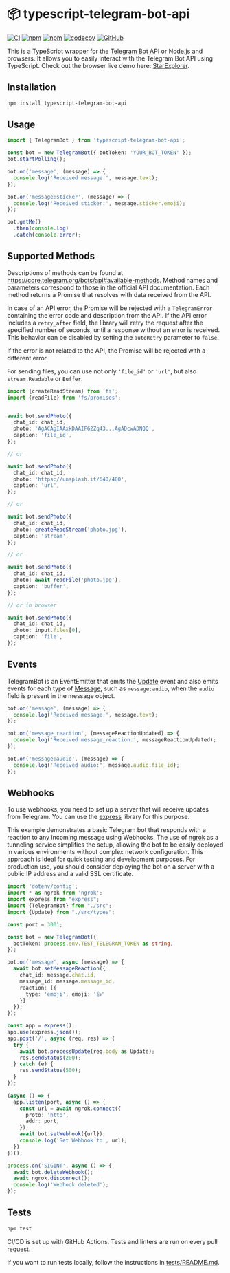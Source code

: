 # 📦 typescript-telegram-bot-api
[![CI](https://github.com/Borodin/typescript-telegram-bot-api/actions/workflows/ci.yml/badge.svg)](https://github.com/Borodin/typescript-telegram-bot-api/actions/workflows/ci.yml)
[![npm](https://img.shields.io/npm/v/typescript-telegram-bot-api)](https://www.npmjs.com/package/typescript-telegram-bot-api)
[![npm](https://img.shields.io/npm/dt/typescript-telegram-bot-api)](https://www.npmjs.com/package/typescript-telegram-bot-api)
[![codecov](https://codecov.io/github/Borodin/typescript-telegram-bot-api/graph/badge.svg?token=509N5AZDTV)](https://codecov.io/github/Borodin/typescript-telegram-bot-api)
[![GitHub](https://img.shields.io/badge/Bot_API-v7.7-0088cc)](https://core.telegram.org/bots/api#july-7-2024)


This is a TypeScript wrapper for the [Telegram Bot API](https://core.telegram.org/bots/api) or Node.js and browsers. It allows you to easily interact with the Telegram Bot API using TypeScript.
Check out the browser live demo here: [StarExplorer](https://borodin.github.io/StarExplorer/).

## Installation

```bash
npm install typescript-telegram-bot-api
```
## Usage

```typescript
import { TelegramBot } from 'typescript-telegram-bot-api';

const bot = new TelegramBot({ botToken: 'YOUR_BOT_TOKEN' });
bot.startPolling();

bot.on('message', (message) => {
  console.log('Received message:', message.text);
});

bot.on('message:sticker', (message) => {
  console.log('Received sticker:', message.sticker.emoji);
});

bot.getMe()
  .then(console.log)
  .catch(console.error);
```

## Supported Methods
Descriptions of methods can be found at https://core.telegram.org/bots/api#available-methods.
Method names and parameters correspond to those in the official API documentation.
Each method returns a Promise that resolves with data received from the API.

In case of an API error, the Promise will be rejected with a `TelegramError` containing the error code and description from the API.
If the API error includes a `retry_after` field, the library will retry the request after the specified number of seconds, until a response without an error is received. This behavior can be disabled by setting the `autoRetry` parameter to `false`.

If the error is not related to the API, the Promise will be rejected with a different error.

For sending files, you can use not only ```'file_id'``` or ```'url'```, but also ```stream.Readable``` or ```Buffer```.
```typescript
import {createReadStream} from 'fs';
import {readFile} from 'fs/promises';


await bot.sendPhoto({
  chat_id: chat_id,
  photo: 'AgACAgIAAxkDAAIF62Zq43...AgADcwADNQQ',
  caption: 'file_id',
});

// or

await bot.sendPhoto({
  chat_id: chat_id,
  photo: 'https://unsplash.it/640/480',
  caption: 'url',
});

// or

await bot.sendPhoto({
  chat_id: chat_id,
  photo: createReadStream('photo.jpg'),
  caption: 'stream',
});

// or 

await bot.sendPhoto({
  chat_id: chat_id,
  photo: await readFile('photo.jpg'),
  caption: 'buffer',
});

// or in browser

await bot.sendPhoto({
  chat_id: chat_id,
  photo: input.files[0],
  caption: 'file',
});
```
## Events
TelegramBot is an EventEmitter that emits the [Update](https://core.telegram.org/bots/api#update) event and also emits events for each type of [Message](https://core.telegram.org/bots/api#message), such as `message:audio`, when the `audio` field is present in the message object.
```typescript
bot.on('message', (message) => {
  console.log('Received message:', message.text);
});

bot.on('message_reaction', (messageReactionUpdated) => {
  console.log('Received message_reaction:', messageReactionUpdated);
});

bot.on('message:audio', (message) => {
  console.log('Received audio:', message.audio.file_id);
});
```

## Webhooks
To use webhooks, you need to set up a server that will receive updates from Telegram. You can use the [express](https://www.npmjs.com/package/express) library for this purpose.

This example demonstrates a basic Telegram bot that responds with a reaction to any incoming message using Webhooks. The use of [ngrok](https://www.npmjs.com/package/ngrok) as a tunneling service simplifies the setup, allowing the bot to be easily deployed in various environments without complex network configuration. This approach is ideal for quick testing and development purposes. For production use, you should consider deploying the bot on a server with a public IP address and a valid SSL certificate.
```typescript
import 'dotenv/config';
import * as ngrok from 'ngrok';
import express from "express";
import {TelegramBot} from "./src";
import {Update} from "./src/types";

const port = 3001;

const bot = new TelegramBot({
  botToken: process.env.TEST_TELEGRAM_TOKEN as string,
});

bot.on('message', async (message) => {
  await bot.setMessageReaction({
    chat_id: message.chat.id,
    message_id: message.message_id,
    reaction: [{
      type: 'emoji', emoji: '👍'
    }]
  });
});

const app = express();
app.use(express.json());
app.post('/', async (req, res) => {
  try {
    await bot.processUpdate(req.body as Update);
    res.sendStatus(200);
  } catch (e) {
    res.sendStatus(500);
  }
});

(async () => {
  app.listen(port, async () => {
    const url = await ngrok.connect({
      proto: 'http',
      addr: port,
    });
    await bot.setWebhook({url});
    console.log('Set Webhook to', url);
  })
})();

process.on('SIGINT', async () => {
  await bot.deleteWebhook();
  await ngrok.disconnect();
  console.log('Webhook deleted');
});
```


## Tests
```bash
npm test
```
CI/CD is set up with GitHub Actions. Tests and linters are run on every pull request.

If you want to run tests locally, follow the instructions in [tests/README.md](tests/).